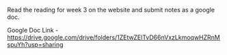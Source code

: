 Read the reading for week 3 on the website and submit notes as a google doc.

Google Doc Link - https://drive.google.com/drive/folders/1ZEtwZElTvD66nVxzLkmoqwHZRnMspuYh?usp=sharing
